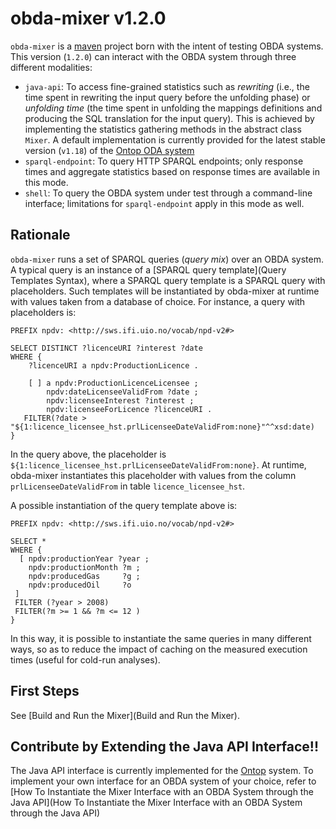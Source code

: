 # obda-mixer v1.2.0

`obda-mixer` is a [maven](http://maven.apache.org/) project born with the intent of testing OBDA systems. This version (`1.2.0`) can interact with the OBDA system through three different modalities:

- `java-api`: To access fine-grained statistics such as _rewriting_ (i.e., the time spent in rewriting the input query before the unfolding phase) or _unfolding time_ (the time spent in unfolding the mappings definitions and producing the SQL translation for the input query). This is achieved by implementing the statistics gathering methods in the abstract class `Mixer`. A default implementation is currently provided for the latest stable version (`v1.18`) of the [Ontop ODA system](https://github.com/ontop/ontop)
- `sparql-endpoint`: To query HTTP SPARQL endpoints; only response times and aggregate statistics based on response times are available in this mode.
- `shell`: To query the OBDA system under test through a command-line interface; limitations for `sparql-endpoint` apply in this mode as well.

## Rationale

`obda-mixer` runs a set of SPARQL queries (_query mix_) over an OBDA system. A typical query is an instance of a [SPARQL query template](Query Templates Syntax), where a SPARQL query template is a SPARQL query with placeholders. Such templates will be instantiated by obda-mixer at runtime with values taken from a database of choice. For instance, a query with placeholders is:

~~~
PREFIX npdv: <http://sws.ifi.uio.no/vocab/npd-v2#>

SELECT DISTINCT ?licenceURI ?interest ?date
WHERE {
    ?licenceURI a npdv:ProductionLicence .
    		
    [ ] a npdv:ProductionLicenceLicensee ;
      	npdv:dateLicenseeValidFrom ?date ;
      	npdv:licenseeInterest ?interest ;
      	npdv:licenseeForLicence ?licenceURI .   
   FILTER(?date > "${1:licence_licensee_hst.prlLicenseeDateValidFrom:none}"^^xsd:date)	
}
~~~

In the query above, the placeholder is `${1:licence_licensee_hst.prlLicenseeDateValidFrom:none}`. At runtime, obda-mixer instantiates this placeholder with values from the column `prlLicenseeDateValidFrom` in table `licence_licensee_hst`.

A possible instantiation  of the query template above is:

~~~
PREFIX npdv: <http://sws.ifi.uio.no/vocab/npd-v2#>

SELECT *
WHERE {
  [ npdv:productionYear ?year ;
    npdv:productionMonth ?m ;
    npdv:producedGas     ?g ;
    npdv:producedOil     ?o 
 ]
 FILTER (?year > 2008) 
 FILTER(?m >= 1 && ?m <= 12 )
} 
~~~

In this way, it is possible to instantiate the same queries in many different ways, so as to
reduce the impact of caching on the measured execution times (useful for cold-run analyses).

## First Steps

See [Build and Run the Mixer](Build and Run the Mixer).

## Contribute by Extending the Java API Interface!!

The Java API interface is currently implemented for the [Ontop](https://github.com/ontop/ontop) system. 
To implement your own interface for an OBDA system of your choice, refer to [How To Instantiate the Mixer Interface with an OBDA System through the Java API](How To Instantiate the Mixer Interface with an OBDA System through the Java API)
